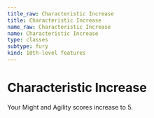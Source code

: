 ```yaml
---
title_raw: Characteristic Increase
title: Characteristic Increase
name_raw: Characteristic Increase
name: Characteristic Increase
type: classes
subtype: fury
kind: 10th-level features
---
```


# Characteristic Increase

Your Might and Agility scores increase to 5.
